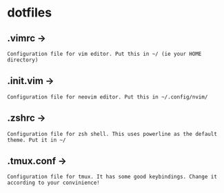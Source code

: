 # dotfiles

## .vimrc ->
    Configuration file for vim editor. Put this in ~/ (ie your HOME directory)
## .init.vim ->
    Configuration file for neovim editor. Put this in ~/.config/nvim/
## .zshrc ->
    Configuration file for zsh shell. This uses powerline as the default theme. Put it in ~/
## .tmux.conf ->
    Configuration file for tmux. It has some good keybindings. Change it according to your convinience!

